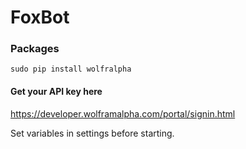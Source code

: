 # FoxBot


### Packages

`sudo pip install wolfralpha`

#### Get your API key here
https://developer.wolframalpha.com/portal/signin.html

Set variables in settings before starting.
